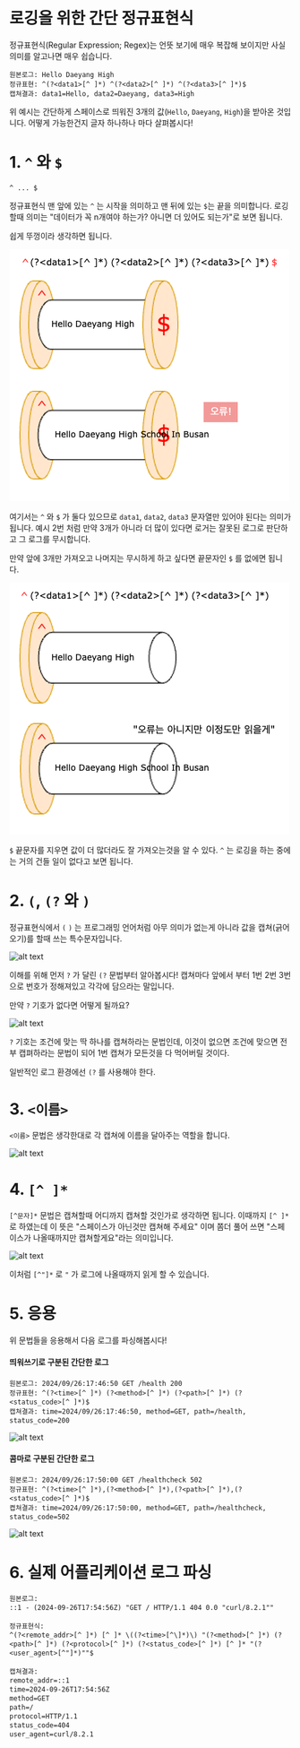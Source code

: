 # 로깅을 위한 간단 정규표현식

정규표현식(Regular Expression; Regex)는 언뜻 보기에 매우 복잡해 보이지만 사실 의미를 알고나면 매우 쉽습니다.

```
원본로그: Hello Daeyang High
정규표현: ^(?<data1>[^ ]*) ^(?<data2>[^ ]*) ^(?<data3>[^ ]*)$
캡쳐결과: data1=Hello, data2=Daeyang, data3=High
```
위 예시는 간단하게 스페이스로 띄워진 3개의 값(```Hello```, ```Daeyang```, ```High```)을 받아온 것입니다. 어떻게 가능한건지 글자 하나하나 마다 살펴봅시다!

# 1. ```^``` 와 ```$```

```
^ ... $
```
정규표현식 맨 앞에 있는 ```^``` 는 시작을 의미하고 맨 뒤에 있는 ```$```는 끝을 의미합니다. 로깅할때 의미는 "데이터가 꼭 n개여야 하는가? 아니면 더 있어도 되는가"로 보면 됩니다.

쉽게 뚜껑이라 생각하면 됩니다.

![alt text](img/regex1.jpg)

여기서는 ```^``` 와 ```$``` 가 둘다 있으므로 ```data1```, ```data2```, ```data3``` 문자열만 있어야 된다는 의미가 됩니다. 예시 2번 처럼 만약 3개가 아니라 더 많이 있다면 로거는 잘못된 로그로 판단하고 그 로그를 무시합니다.

만약 앞에 3개만 가져오고 나머지는 무시하게 하고 싶다면 끝문자인 ```$``` 를 없에면 됩니다.

![alt text](img/regex2.jpg)

```$``` 끝문자를 지우면 값이 더 많더라도 잘 가져오는것을 알 수 있다. ```^``` 는 로깅을 하는 중에는 거의 건들 일이 없다고 보면 됩니다.

# 2. ```(```, ```(?``` 와 ```)```
정규표현식에서 ```(``` ```)``` 는 프로그래밍 언어처럼 아무 의미가 없는게 아니라 값을 캡쳐(긁어오기)를 할때 쓰는 특수문자입니다.

![alt text](img/regex3.jpg)

이해를 위해 먼저 ```?``` 가 달린 ```(?``` 문법부터 알아봅시다!
캡쳐마다 앞에서 부터 1번 2번 3번으로 번호가 정해져있고 각각에 담으라는 말입니다.

만약 ```?``` 기호가 없다면 어떻게 될까요?

![alt text](img/regex4.jpg)

```?``` 기호는 조건에 맞는 딱 하나를 캡쳐하라는 문법인데, 이것이 없으면 조건에 맞으면 전부 캡펴하라는 문법이 되어 1번 캡쳐가 모든것을 다 먹어버릴 것이다.

일반적인 로그 환경에선 ```(?``` 를 사용해야 한다.

# 3. ```<이름>```
```<이름>``` 문법은 생각한대로 각 캡쳐에 이름을 달아주는 역할을 합니다.

![alt text](img/regex5.jpg)

# 4. ```[^ ]*```
```[^문자]*``` 문법은 캡쳐할때 어디까지 캡쳐할 것인가로 생각하면 됩니다.
이때까지 ```[^ ]*``` 로 하였는데 이 뜻은 "스페이스가 아닌것만 캡쳐해 주세요" 이며 쫌더 풀어 쓰면 "스페이스가 나올때까지만 캡쳐할게요"라는 의미입니다.

![alt text](img/regex6.jpg)

이처럼 ```[^"]*``` 로 ```"``` 가 로그에 나올때까지 읽게 할 수 있습니다.

# 5. 응용
위 문법들을 응용해서 다음 로그를 파싱해봅시다!

#### 띄워쓰기로 구분된 간단한 로그
```
원본로그: 2024/09/26:17:46:50 GET /health 200
정규표현: ^(?<time>[^ ]*) (?<method>[^ ]*) (?<path>[^ ]*) (?<status_code>[^ ]*)$
캡쳐결과: time=2024/09/26:17:46:50, method=GET, path=/health, status_code=200
```

![alt text](img/regex7.jpg)

#### 콤마로 구분된 간단한 로그
```
원본로그: 2024/09/26:17:50:00 GET /healthcheck 502
정규표현: ^(?<time>[^ ]*),(?<method>[^ ]*),(?<path>[^ ]*),(?<status_code>[^ ]*)$
켭쳐결과: time=2024/09/26:17:50:00, method=GET, path=/healthcheck, status_code=502
```

![alt text](img/regex8.jpg)

# 6. 실제 어플리케이션 로그 파싱
```
원본로그:
::1 - (2024-09-26T17:54:56Z) "GET / HTTP/1.1 404 0.0 "curl/8.2.1""

정규표현식:
^(?<remote_addr>[^ ]*) [^ ]* \((?<time>[^\]*)\) "(?<method>[^ ]*) (?<path>[^ ]*) (?<protocol>[^ ]*) (?<status_code>[^ ]*) [^ ]* "(?<user_agent>[^"]*)""$

캡쳐결과:
remote_addr=::1
time=2024-09-26T17:54:56Z
method=GET
path=/
protocol=HTTP/1.1
status_code=404
user_agent=curl/8.2.1
```
